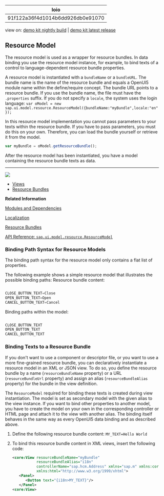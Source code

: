 <!-- loio91f122a36f4d1014b6dd926db0e91070 -->

| loio |
| -----|
| 91f122a36f4d1014b6dd926db0e91070 |

<div id="loio">

view on: [demo kit nightly build](https://openui5nightly.hana.ondemand.com/#/topic/91f122a36f4d1014b6dd926db0e91070) | [demo kit latest release](https://openui5.hana.ondemand.com/#/topic/91f122a36f4d1014b6dd926db0e91070)</div>

## Resource Model

The resource model is used as a wrapper for resource bundles. In data binding you use the resource model instance, for example, to bind texts of a control to language-dependent resource bundle properties.

A resource model is instantiated with a `bundleName` or a `bundleURL`. The bundle name is the name of the resource bundle and equals a OpenUI5 module name within the define/require concept. The bundle URL points to a resource bundle. If you use the bundle name, the file must have the `.properties` suffix. If you do not specify a `locale`, the system uses the login language: `var oModel = new sap.ui.model.resource.ResourceModel({bundleName:"myBundle",locale:"en"});`

In this resource model implementation you cannot pass parameters to your texts within the resource bundle. If you have to pass parameters, you must do this on your own. Therefore, you can load the bundle yourself or retrieve it from the model.

``` js
var myBundle = oModel.getResourceBundle();
```

After the resource model has been instantiated, you have a model containing the resource bundle texts as data.

***

![](loio46a5dad5f10e47fb8142fe9994dfbcca_LowRes.png)

-   [Views](Views_91f27e3.md)
-   [Resource Bundles](Resource_Bundles_91f225c.md)

**Related Information**  


[Modules and Dependencies](Modules_and_Dependencies_91f23a7.md "The OpenUI5 framework has built-in support for modularizing comprehensive JavaScript applications. That means, instead of defining and loading one large bundle of JavaScript code, an application can be split into smaller parts which then can be loaded at runtime at the time when they are needed. These smaller individual files are called modules.")

[Localization](Localization_91f217c.md "The framework concepts for text localization in OpenUI5 are aligned with the general concepts of the Java platform.")

[Resource Bundles](Resource_Bundles_91f225c.md "A resource bundle file is a Java properties file (as described in the Javadoc of class java.util.Properties). It contains key-value pairs where the values are the language-dependent texts and the keys are language-independent and used by the application to identify and access the corresponding values.")

[API Reference: `sap.ui.model.resource.ResourceModel`](https://openui5.hana.ondemand.com/#/api/sap.ui.model.resource.ResourceModel)

 <a name="loiof05c6f2cf18241cbbb2b126989108765"/>

<!-- loiof05c6f2cf18241cbbb2b126989108765 -->

### Binding Path Syntax for Resource Models

The binding path syntax for the resource model only contains a flat list of properties.

The following example shows a simple resource model that illustrates the possible binding paths: Resource bundle content:

``` js

CLOSE_BUTTON_TEXT=Close
OPEN_BUTTON_TEXT=Open
CANCEL_BUTTON_TEXT=Cancel
```

Binding paths within the model:

``` js

CLOSE_BUTTON_TEXT
OPEN_BUTTON_TEXT
CANCEL_BUTTON_TEXT
```

 <a name="loio7341396326c34631813c805d44058b05"/>

<!-- loio7341396326c34631813c805d44058b05 -->

### Binding Texts to a Resource Bundle

If you don't want to use a component or descriptor file, or you want to use a more fine-grained resource bundle, you can declaratively instantiate a resource model in an XML or JSON view. To do so, you define the resource bundle by a name \(`resourceBundleName` property\) or a URL \(`resourceBundleUrl` property\) and assign an alias \(`resourceBundleAlias` property\) for the bundle in the view definition.

The `ResourceModel` required for binding these texts is created during view instantiation. The model is set as secondary model with the given alias to the view instance. If you want to bind other properties to another model, you have to create the model on your own in the corresponding controller or HTML page and attach it to the view with another alias. The binding itself behaves in the same way as every OpenUI5 data binding and as described above.

1.  Define the following resource bundle content: `MY_TEXT=Hello World`

2.  To bind this resource bundle content in XML views, insert the following code:

    ``` xml
    <core:View resourceBundleName="myBundle"
               resourceBundleAlias="i18n" 
               controllerName="sap.hcm.Address" xmlns="sap.m" xmlns:core="sap.ui.core"
               xmlns:html="http://www.w3.org/1999/xhtml">
       <Panel>
          <Button text="{i18n>MY_TEXT}"/>
       </Panel>
    <core:View>
    ```


